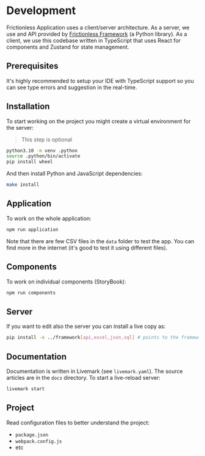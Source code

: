 # Development

Frictionless Application uses a client/server architecture. As a server, we use and API provided by [Frictionless Framework](https://framework.frictionlessdata.io/) (a Python library). As a client, we use this codebase written in TypeScript that uses React for components and Zustand for state management.

## Prerequisites

It's highly recommended to setup your IDE with TypeScript support so you can see type errors and suggestion in the real-time.

## Installation

To start working on the project you might create a virtual environment for the server:

> This step is optional

```bash
python3.10 -m venv .python
source .python/bin/activate
pip install wheel
```

And then install Python and JavaScript dependencies:

```bash
make install
```

## Application

To work on the whole application:

```bash
npm run application
```

Note that there are few CSV files in the `data` folder to test the app. You can find more in the internet (it's good to test it using different files).

## Components

To work on individual components (StoryBook):

```bash
npm run components
```

## Server

If you want to edit also the server you can install a live copy as:

```bash
pip install -e ../framework[api,excel,json,sql] # points to the framework directory
```

## Documentation

Documentation is written in Livemark (see `livemark.yaml`). The source articles are in the `docs` directory. To start a live-reload server:

```bash
livemark start
```

## Project

Read configuration files to better understand the project:
- `package.json`
- `webpack.config.js`
- etc
